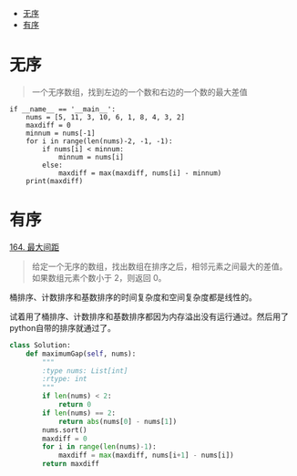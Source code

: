 * [无序](#无序)
* [有序](#有序)

# 无序
> 一个无序数组，找到左边的一个数和右边的一个数的最大差值

```
if __name__ == '__main__':
    nums = [5, 11, 3, 10, 6, 1, 8, 4, 3, 2]
    maxdiff = 0
    minnum = nums[-1]
    for i in range(len(nums)-2, -1, -1):
        if nums[i] < minnum:
            minnum = nums[i]
        else:
            maxdiff = max(maxdiff, nums[i] - minnum)
    print(maxdiff)
```

# 有序
[164. 最大间距](https://leetcode-cn.com/problems/maximum-gap/description/)
> 给定一个无序的数组，找出数组在排序之后，相邻元素之间最大的差值。    
如果数组元素个数小于 2，则返回 0。

桶排序、计数排序和基数排序的时间复杂度和空间复杂度都是线性的。

试着用了桶排序、计数排序和基数排序都因为内存溢出没有运行通过。然后用了python自带的排序就通过了。

```python
class Solution:
    def maximumGap(self, nums):
        """
        :type nums: List[int]
        :rtype: int
        """
        if len(nums) < 2:
            return 0
        if len(nums) == 2:
            return abs(nums[0] - nums[1])
        nums.sort()
        maxdiff = 0
        for i in range(len(nums)-1):
            maxdiff = max(maxdiff, nums[i+1] - nums[i])
        return maxdiff
```


